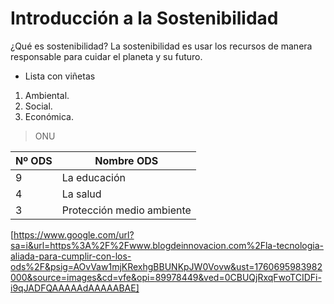 # Introducción a la Sostenibilidad

¿Qué es sostenibilidad?
La sostenibilidad es usar los recursos de manera responsable para cuidar el planeta y su futuro.

- Lista con viñetas
1. Ambiental.
2. Social.
3. Económica.

> ONU

| Nº ODS| Nombre ODS|
| ----- | --------- |
| 9     | La educación|
| 4     | La salud    |
| 3      |  Protección medio ambiente|

[https://www.google.com/url?sa=i&url=https%3A%2F%2Fwww.blogdeinnovacion.com%2Fla-tecnologia-aliada-para-cumplir-con-los-ods%2F&psig=AOvVaw1mjKRexhgBBUNKpJW0Vovw&ust=1760695983982000&source=images&cd=vfe&opi=89978449&ved=0CBUQjRxqFwoTCIDFi-i9qJADFQAAAAAdAAAAABAE]
